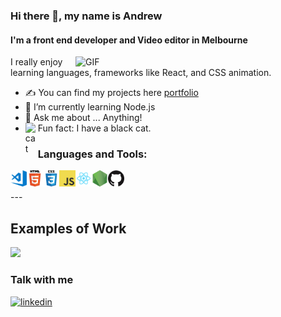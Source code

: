 
### Hi there 👋, my name is Andrew
#### I'm a front end developer and Video editor in Melbourne
<img align="right" alt="GIF" src="https://user-images.githubusercontent.com/69198575/116774904-13973580-aaa3-11eb-9712-8bd72aa40f54.gif" width="400" />

I really enjoy learning languages, frameworks like React,
and CSS animation.

- ✍ You can find my projects here [portfolio]()
- 🌱 I’m currently learning Node.js
- 💬 Ask me about ... Anything!
- <img align="left" alt="cat" width="20" src="https://emojipedia-us.s3.dualstack.us-west-1.amazonaws.com/thumbs/120/facebook/65/cat_1f408.png" /> Fun fact: I have a black cat.

### Languages and Tools:

[<img align="left" alt="Visual Studio Code" width="26px" src="https://raw.githubusercontent.com/github/explore/80688e429a7d4ef2fca1e82350fe8e3517d3494d/topics/visual-studio-code/visual-studio-code.png" />]()
[<img align="left" alt="HTML5" width="26px" src="https://raw.githubusercontent.com/github/explore/80688e429a7d4ef2fca1e82350fe8e3517d3494d/topics/html/html.png" />]()
[<img align="left" alt="CSS3" width="26px" src="https://raw.githubusercontent.com/github/explore/80688e429a7d4ef2fca1e82350fe8e3517d3494d/topics/css/css.png" />]()
[<img align="left" alt="JavaScript" width="26px" src="https://raw.githubusercontent.com/github/explore/80688e429a7d4ef2fca1e82350fe8e3517d3494d/topics/javascript/javascript.png" />]()
[<img align="left" alt="React" width="26px" src="https://raw.githubusercontent.com/github/explore/80688e429a7d4ef2fca1e82350fe8e3517d3494d/topics/react/react.png" />]()
[<img align="left" alt="Node.js" width="26px" src="https://raw.githubusercontent.com/github/explore/80688e429a7d4ef2fca1e82350fe8e3517d3494d/topics/nodejs/nodejs.png" />]()
[<img align="left" alt="GitHub" width="26px" src="https://raw.githubusercontent.com/github/explore/78df643247d429f6cc873026c0622819ad797942/topics/github/github.png" />]()

<br />
<br />
---

## Examples of Work
<img src='https://user-images.githubusercontent.com/69198575/116684845-d6746a00-a9f4-11eb-9e6f-f03bba8dad21.gif' />

### Talk with me
[<img src='https://cdn.jsdelivr.net/npm/simple-icons@3.0.1/icons/linkedin.svg' alt='linkedin' height='40'>](https://www.linkedin.com/in/https://www.linkedin.com/in/andrew-hsieh-22a802205//)  




